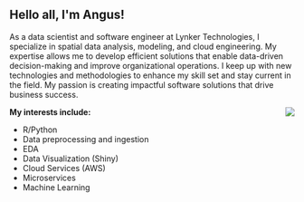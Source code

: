## Hello all, I'm Angus!

As a data scientist and software engineer at Lynker Technologies, I specialize in spatial data analysis, modeling, and cloud engineering. My expertise allows me to develop efficient solutions that enable data-driven decision-making and improve organizational operations. I keep up with new technologies and methodologies to enhance my skill set and stay current in the field. My passion is creating impactful software solutions that drive business success.

<img align="right" src="https://media.giphy.com/media/HknSLLEbzZCoM/giphy.gif">

**My interests include:**
- R/Python
- Data preprocessing and ingestion
- EDA
- Data Visualization (Shiny)
- Cloud Services (AWS)
- Microservices
- Machine Learning



<!--
**anguswg-ucsb/anguswg-ucsb** is a ✨ _special_ ✨ repository because its `README.md` (this file) appears on your GitHub profile.

Here are some ideas to get you started:

- 🔭 I’m currently working on ...
- 🌱 I’m currently learning ...
- 👯 I’m looking to collaborate on ...
- 🤔 I’m looking for help with ...
- 💬 Ask me about ...
- 📫 How to reach me: ...
- 😄 Pronouns: ...
- ⚡ Fun fact: ...
-->
